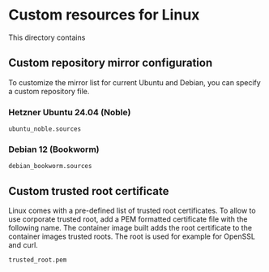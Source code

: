 
# Custom resources for Linux


This directory contains 

## Custom repository mirror configuration


To customize the mirror list for current Ubuntu and Debian, you can specify a custom repository file.


### Hetzner Ubuntu 24.04 (Noble)

```
ubuntu_noble.sources
```

### Debian 12 (Bookworm)

```
debian_bookworm.sources
```


## Custom trusted root certificate

Linux comes with a pre-defined list of trusted root certificates.
To allow to use corporate trusted root, add a PEM formatted certificate file with the following name.
The container image built adds the root certificate to the container images trusted roots.
The root is used for example for OpenSSL and curl.

```
trusted_root.pem
```

